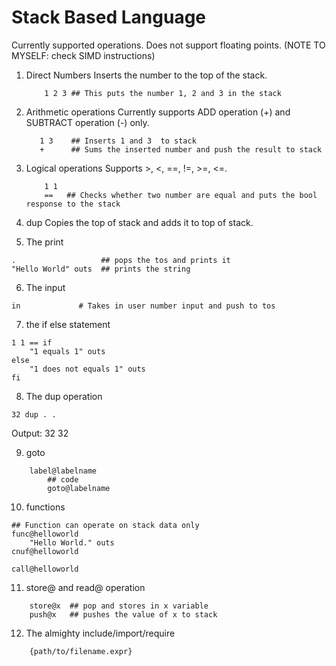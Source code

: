 # Stack Based Language
Currently supported operations. Does not support floating points. 
(NOTE TO MYSELF: check SIMD instructions)

1. Direct Numbers
Inserts the number to the top of the stack.
    ```
        1 2 3 ## This puts the number 1, 2 and 3 in the stack
    ```

2. Arithmetic operations
Currently supports ADD operation (+) and SUBTRACT operation (-) only.
    ```
       1 3    ## Inserts 1 and 3  to stack
       +      ## Sums the inserted number and push the result to stack 
    ```

3. Logical operations
Supports >, <, ==, !=, >=, <=.
    ```
        1 1 
        ==   ## Checks whether two number are equal and puts the bool response to the stack
    ```

4. dup
Copies the top of stack and adds it to top of stack.

5. The print 
```
.                   ## pops the tos and prints it 
"Hello World" outs  ## prints the string  
```

6. The input
```
in             # Takes in user number input and push to tos
```

7. the if else statement
```
1 1 == if 
    "1 equals 1" outs
else
    "1 does not equals 1" outs
fi
```

8. The dup operation
```
32 dup . .
```
Output: 32 32

9. goto
```
    label@labelname
        ## code
        goto@labelname
```

10. functions
```
## Function can operate on stack data only
func@helloworld 
    "Hello World." outs
cnuf@helloworld

call@helloworld
```

11. store@ and read@ operation
```
    store@x  ## pop and stores in x variable
    push@x   ## pushes the value of x to stack
```

12. The almighty include/import/require 
```
    {path/to/filename.expr}
```